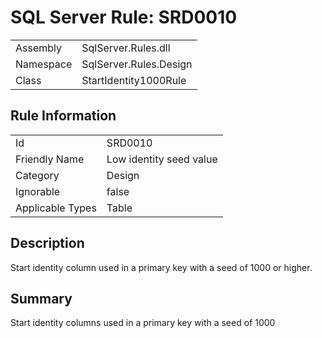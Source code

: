 [This document is automatically generated. All changed made to it WILL be lost]: <>  
  
# SQL Server Rule: SRD0010  
  
|    |    |
|----|----|
| Assembly | SqlServer.Rules.dll   |
| Namespace | SqlServer.Rules.Design |
| Class | StartIdentity1000Rule |
  
## Rule Information  
  
|    |    |
|----|----|
| Id | SRD0010 |
| Friendly Name | Low identity seed value |
| Category | Design |
| Ignorable | false |
| Applicable Types | Table  |
  
## Description  
  
Start identity column used in a primary key with a seed of 1000 or higher.  
  
## Summary  
  
Start identity columns used in a primary key with a seed of 1000  


